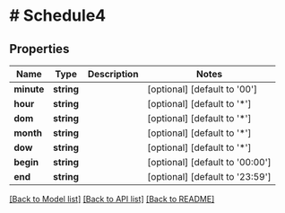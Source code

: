 # # Schedule4

## Properties

Name | Type | Description | Notes
------------ | ------------- | ------------- | -------------
**minute** | **string** |  | [optional] [default to '00']
**hour** | **string** |  | [optional] [default to '*']
**dom** | **string** |  | [optional] [default to '*']
**month** | **string** |  | [optional] [default to '*']
**dow** | **string** |  | [optional] [default to '*']
**begin** | **string** |  | [optional] [default to '00:00']
**end** | **string** |  | [optional] [default to '23:59']

[[Back to Model list]](../../README.md#models) [[Back to API list]](../../README.md#endpoints) [[Back to README]](../../README.md)
